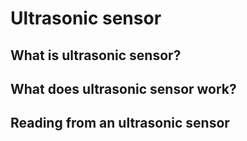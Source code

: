 # Ultrasonic sensor

## What is ultrasonic sensor?

## What does ultrasonic sensor work?

## Reading from an ultrasonic sensor